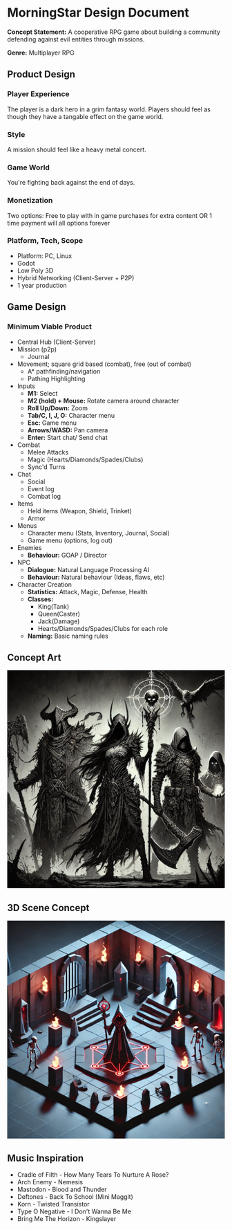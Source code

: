 # MorningStar Design Document 
**Concept Statement:** A cooperative RPG game about building a community defending against evil entities through missions.

**Genre:** Multiplayer RPG

## Product Design

### Player Experience
The player is a dark hero in a grim fantasy world. Players should feel as though they have a tangable effect on the game world.

### Style
A mission should feel like a heavy metal concert.

### Game World
You're fighting back against the end of days.

### Monetization
Two options: Free to play with in game purchases for extra content OR 1 time payment will all options forever

### Platform, Tech, Scope
- Platform: PC, Linux
- Godot
- Low Poly 3D
- Hybrid Networking (Client-Server + P2P)
- 1 year production

## Game Design
### Minimum Viable Product
- Central Hub (Client-Server)
- Mission (p2p)
  - Journal
- Movement; square grid based (combat), free (out of combat)
  - A* pathfinding/navigation
  - Pathing Highlighting
- Inputs
  - **M1:** Select
  - **M2 (hold) + Mouse:** Rotate camera around character
  - **Roll Up/Down:** Zoom
  - **Tab/C, I, J, O:** Character menu
  - **Esc:** Game menu
  - **Arrows/WASD:** Pan camera
  - **Enter:** Start chat/ Send chat
- Combat
  - Melee Attacks
  - Magic (Hearts/Diamonds/Spades/Clubs)
  - Sync'd Turns
- Chat
  - Social
  - Event log
  - Combat log
- Items
  - Held items (Weapon, Shield, Trinket)
  - Armor
- Menus
  - Character menu (Stats, Inventory, Journal, Social)
  - Game menu (options, log out)
- Enemies
  - **Behaviour:** GOAP / Director
- NPC
  - **Dialogue:** Natural Language Processing AI
  - **Behaviour:** Natural behaviour (Ideas, flaws, etc)
- Character Creation
  - **Statistics:** Attack, Magic, Defense, Health
  - **Classes:** 
    - King(Tank)
    - Queen(Caster)
    - Jack(Damage)
    - Hearts/Diamonds/Spades/Clubs for each role
  - **Naming:** Basic naming rules

## Concept Art
![](conceptart.webp)
## 3D Scene Concept
![](3dscene.webp)
## Music Inspiration
- Cradle of Filth - How Many Tears To Nurture A Rose?
- Arch Enemy - Nemesis
- Mastodon - Blood and Thunder
- Deftones - Back To School (Mini Maggit)
- Korn - Twisted Transistor
- Type O Negative - I Don't Wanna Be Me
- Bring Me The Horizon - Kingslayer